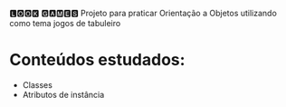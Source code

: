 🅻🅾🅾🅺 🅶🅰🅼🅴🆂
Projeto para praticar Orientação a Objetos utilizando como tema jogos de tabuleiro

# Conteúdos estudados:

- Classes
- Atributos de instância

